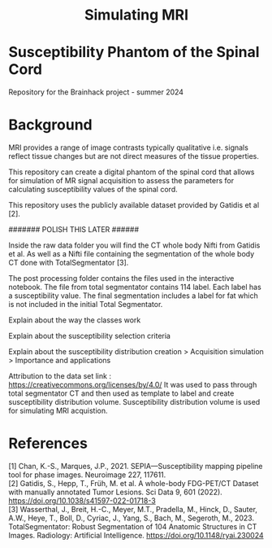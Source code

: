 # <div align="center">**Simulating MRI**</div>

# Susceptibility Phantom of the Spinal Cord
Repository for the Brainhack project - summer 2024

# Background

MRI provides a range of image contrasts typically qualitative i.e. signals reflect 
tissue changes but are not direct measures of the tissue properties.

This repository can create a digital phantom of the spinal cord that allows for 
simulation of MR signal acquisition to assess the parameters for calculating 
susceptibility values of the spinal cord.

This repository uses the publicly available dataset provided by Gatidis et al [2].

####### POLISH THIS LATER ######

Inside the raw data folder you will find the CT whole body Nifti from Gatidis et al. As well as a Nifti file containing the segmentation of the whole body CT done with TotalSegmentator [3].

The post processing folder contains the files used in the interactive notebook. The file from total segmentator contains 114 label. Each label has a susceptibility value. The final segmentation includes a label for fat which is not included in the initial Total Segmentator.

Explain about the way the classes work

Explain about the susceptibility selection criteria

Explain about the susceptibility distribution creation > Acquisition simulation > Importance and applications


Attribution to the data set link : https://creativecommons.org/licenses/by/4.0/ 
It was used to pass through total segmentator CT and then used as template to label and create susceptibility distribution volume. Susceptibility distribution volume is used for simulating MRI acquistion.
# References
[1] Chan, K.-S., Marques, J.P., 2021. SEPIA—Susceptibility mapping 
pipeline tool for phase images. Neuroimage 227, 117611. </br>
[2] Gatidis, S., Hepp, T., Früh, M. et al. A whole-body FDG-PET/CT Dataset with manually annotated Tumor Lesions. Sci Data 9, 601 (2022). https://doi.org/10.1038/s41597-022-01718-3 </br>
[3] Wasserthal, J., Breit, H.-C., Meyer, M.T., Pradella, M., Hinck, D., Sauter, A.W., Heye, T., Boll, D., Cyriac, J., Yang, S., Bach, M., Segeroth, M., 2023. TotalSegmentator: Robust Segmentation of 104 Anatomic Structures in CT Images. Radiology: Artificial Intelligence. https://doi.org/10.1148/ryai.230024 </br>
